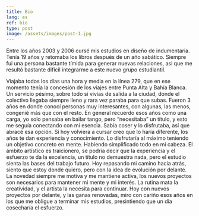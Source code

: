 ```yaml
---
title: Bio
lang: es
ref: bio
type: post
image: /assets/images/post-1.jpg
---
```



Entre los años 2003 y 2006 cursé mis estudios en diseño de indumentaria. Tenía 19 años y retomaba los libros después de un año sabático.
Siempre fui una persona bastante tímida para generar nuevas relaciones, asi que me resultó bastante difícil integrarme a este nuevo grupo estudiantil.

Viajaba todos los días una hora y media en la línea 279, que en ese momento tenía la concesión de los viajes entre Punta Alta y Bahía Blanca. Un servicio pésimo, sobre todo si vivías de salida a la ciudad, donde el colectivo llegaba siempre lleno y rara vez paraba para que subas.
Fueron 3 años en donde conocí personas muy interesantes, con algunas, las menos, congenié más que con el resto.
En general recuerdo esos años como una carga, yo solo pensaba en bailar tango, pero “necesitaba” un título, y esto me seguía conectando con mi esencia. Sabía coser y lo disfrutaba, así que abracé esa opción.
Si hoy volviera a cursar creo que lo haría diferente, los años te dan experiencia y conocimiento. Lo disfrutaría al máximo teniendo un objetivo concreto en mente. Habiendo simplificado todo en mi cabeza.
El ámbito artístico es traicionero, se podría decir que la experiencia y el esfuerzo te da la excelencia, un título no demuestra nada, pero el estudio sienta las bases del trabajo futuro.
Hoy repasando mi camino hacia atrás, siento que estoy donde quiero, pero con la idea de evolución por delante. La novedad siempre me motiva y me mantiene activa, los nuevos proyectos son necesarios para mantener mi mente y mi interés. La rutina mata la creatividad, y el artista la necesita para continuar.
Hoy con nuevos proyectos por delante, y las ganas renovadas, miro con cariño esos años en los que me obligue a terminar mis estudios, presintiendo que un día cosecharía el esfuerzo.